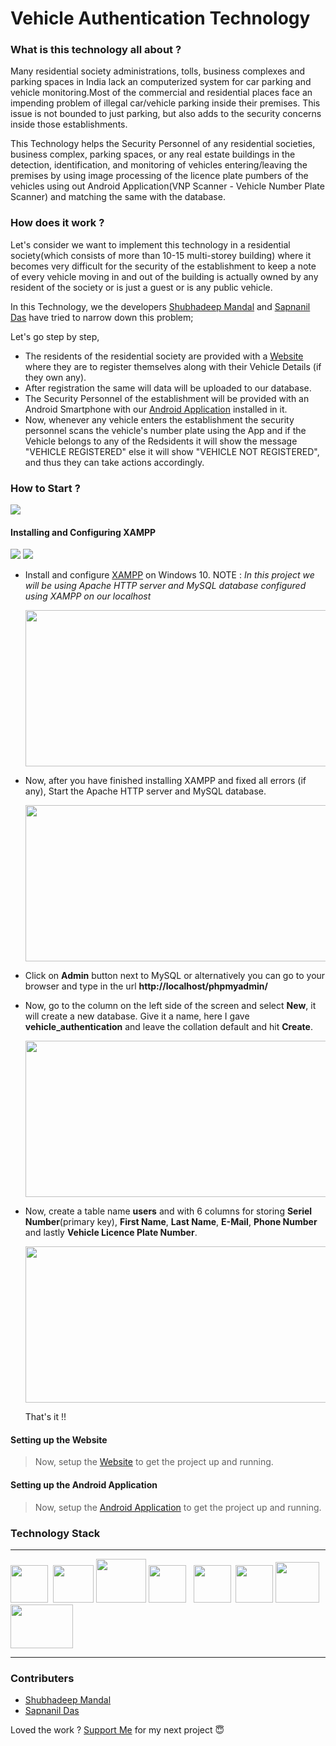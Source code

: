 # **Vehicle Authentication Technology**

### What is this technology all about ?

Many residential society administrations, tolls, business complexes and parking spaces in India lack an computerized system for car parking and vehicle monitoring.Most of the commercial and residential places face an impending problem of illegal car/vehicle parking inside their premises. This issue is not bounded to just parking, but also adds to the
security concerns inside those establishments.

This Technology helps the Security Personnel of any residential societies, business complex, parking spaces, or any real estate buildings in the detection, identification, and monitoring of vehicles entering/leaving the premises by using image processing of the licence plate pumbers of the vehicles using out Android Application(VNP Scanner - Vehicle Number Plate Scanner) and matching the same with the database.

### How does it work ?

Let's consider we want to implement this technology in a residential society(which consists of more than 10-15 multi-storey building) where it becomes very difficult for the security of the establishment to keep a note of every vehicle moving in and out of the building is actually owned by any resident of the society or is just a guest or is any public vehicle.

In this Technology, we the developers [Shubhadeep Mandal](https://github.com/shubhadeepmandal394) and [Sapnanil Das](https://github.com/sapnanil7) have tried to narrow down this problem;

Let's go step by step,

- The residents of the residential society are provided with a [Website](<give the link to the website here>) where they are to register themselves along with their Vehicle Details (if they own any).
- After registration the same will data will be uploaded to our database.
- The Security Personnel of the establishment will be provided with an Android Smartphone with our [Android Application](https://github.com/shubhadeepmandal394/vehicle-authentication-technology/blob/master/application) installed in it.
- Now, whenever any vehicle enters the establishment the security personnel scans the vehicle's number plate using the App and if the Vehicle belongs to any of the Redsidents it will show the message "VEHICLE REGISTERED" else it will show "VEHICLE NOT REGISTERED", and thus they can take actions accordingly.

### How to Start ?
<a href="https://github.com/shubhadeepmandal394/vehicle-authentication-technology/blob/master/LICENSE"><img src="https://img.shields.io/badge/License-MIT-orange"></a>
#### Installing and Configuring XAMPP
<a><img src="https://img.shields.io/badge/Server-Apache-yellow"></a>
<a><img src="https://img.shields.io/badge/Database-MySQL-blue"></a>


- Install and configure [XAMPP](https://pureinfotech.com/install-xampp-windows-10/) on Windows 10.
  NOTE : *In this project we will be using Apache HTTP server and MySQL database configured using XAMPP on our localhost*
  
  <a><img src="https://github.com/shubhadeepmandal394/vehicle-authentication-technology/blob/master/assets/img/xampp_screenshot_1.jpg" width="500" height="250"></a>
  
- Now, after you have finished installing XAMPP and fixed all errors (if any), Start the Apache HTTP server and MySQL database.

  <a><img src="https://github.com/shubhadeepmandal394/vehicle-authentication-technology/blob/master/assets/img/xampp_screenshot_2.png" width="500" height="250"></a>
  
- Click on **Admin** button next to MySQL or alternatively you can go to your browser and type in the url **http://localhost/phpmyadmin/**
- Now, go to the column on the left side of the screen and select **New**, it will create a new database. Give it a name, here I gave **vehicle_authentication** and leave the collation default and hit **Create**.

  <a><img src="https://github.com/shubhadeepmandal394/vehicle-authentication-technology/blob/master/assets/img/xampp_screenshot_3.png" width="500" height="250"></a>
  
- Now, create a table name **users** and with 6 columns for storing **Seriel Number**(primary key), **First Name**, **Last Name**, **E-Mail**, **Phone Number** and lastly **Vehicle Licence Plate Number**.

  <a><img src="https://github.com/shubhadeepmandal394/vehicle-authentication-technology/blob/master/assets/img/xampp_screenshot_4.png" width="500" height="250"></a>
  
  That's it !!
  
#### Setting up the Website
> Now, setup the [Website](https://github.com/shubhadeepmandal394/vehicle-authentication-technology/blob/master/website) to get the project up and running.

#### Setting up the Android Application
> Now, setup the [Android Application](https://github.com/shubhadeepmandal394/vehicle-authentication-technology/blob/master/application) to get the project up and running.

### Technology Stack
<hr>

<a><img src="https://github.com/shubhadeepmandal394/test/blob/master/assets/img/xampp.png" height="60" width="60"></a>&nbsp;
<a><img src="https://github.com/shubhadeepmandal394/test/blob/master/assets/img/firebase_ml_kit.png" height="60" width="65"></a>
<a><img src="https://github.com/shubhadeepmandal394/test/blob/master/assets/img/php.png" height="70" width="80"></a>
<a><img src="https://github.com/shubhadeepmandal394/test/blob/master/assets/img/css.png" height="60" width="60"></a>&nbsp;&nbsp;
<a><img src="https://github.com/shubhadeepmandal394/test/blob/master/assets/img/html.png" height="60" width="60"></a>&nbsp;
<a><img src="https://github.com/shubhadeepmandal394/test/blob/master/assets/img/javascript.png" height="60" width="60"></a>
<a><img src="https://github.com/shubhadeepmandal394/test/blob/master/assets/img/androidstudio.png" height="65" width="70"></a>
<a><img src="https://github.com/shubhadeepmandal394/test/blob/master/assets/img/google_tesseract_ocr.png" height="70" width="100"></a>

<hr>

### Contributers
- [Shubhadeep Mandal](https://github.com/shubhadeepmandal394)
- [Sapnanil Das](https://github.com/sapnanil7)

Loved the work ? [Support Me](https://paypal.me/shubhadeepmandal394?locale.x=en_GB) for my next project 😇